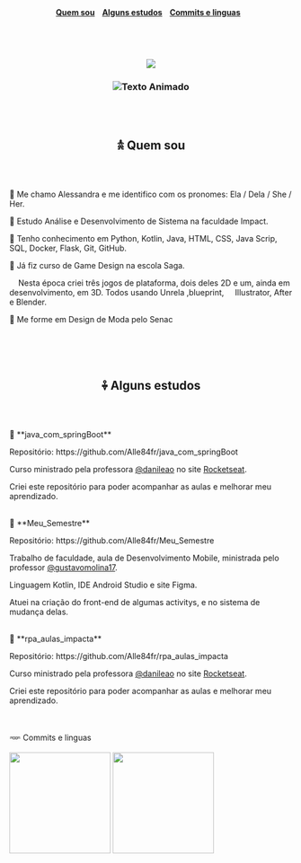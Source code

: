 <br>
<h4 align="center">
  <a href="#quem-sou">Quem sou</a>
  &nbsp;&nbsp;
  <a href="#alguns-estudos">Alguns estudos</a>
  &nbsp;&nbsp;
  <a href="#commits-e-linguas">Commits e linguas</a>
  &nbsp;&nbsp;
</h4>
<br>
<br>
<h3 align="center">
  <img src="https://github.com/user-attachments/assets/310a0849-4dfe-4df8-bff9-3db04932f22f"/>
</h3>
<h3 align="center">
  <img src="https://readme-typing-svg.herokuapp.com?font=Roboto+Slab&size=30&duration=4000&color=bc6c25&center=true&vCenter=true&width=500&lines=MI+ESTAS+ALESSANDRA;ESTUDANTE+DE+ADS;KOTLIN-+JAVA-+PYTHON+..." alt="Texto Animado"/>
</h3>
<br>
<br>
<div>
    <h2 align="center">
        <a name="quem-sou"></a> 𖠋 Quem sou 
    </h2>
    <br>
    <br>
    <p>🔸 Me chamo Alessandra e me identifico com os pronomes: Ela / Dela / She / Her. </p>
    <p>🔹 Estudo Análise e Desenvolvimento de Sistema na faculdade Impact.</p>
    <p>🔸 Tenho conhecimento em Python, Kotlin, Java, HTML, CSS, Java Scrip, SQL, Docker, Flask, Git, GitHub. </p>
    <p>🔹 Já fiz curso de Game Design na escola Saga.</p>
    <p>   &nbsp;&nbsp;&nbsp;&nbsp;Nesta época criei três jogos de plataforma, dois deles 2D e um, ainda em desenvolvimento, em 3D. Todos usando Unrela            ,blueprint, &nbsp;&nbsp;&nbsp;&nbsp;Illustrator, After e Blender.</p>
    <p>🔸 Me forme em Design de Moda pelo Senac </p>
    <br>
</div>
<br>
<br>
<div>
    <h2 align="center">
       <a name="alguns-estudos"></a> 𖠧 Alguns estudos 
    </h2>
    <br>
    <br>
    <p>🔸 **java_com_springBoot** </p>
    <p> Repositório: https://github.com/Alle84fr/java_com_springBoot </p>
    <p> Curso ministrado pela professora <a href="https://github.com/danileao">@danileao</a> no site <a href="https://app.rocketseat.com.br/">Rocketseat</a>.
    <p> Criei este repositório para poder acompanhar as aulas e melhorar meu aprendizado.
    <br>
    <br>
    <p>🔹 **Meu_Semestre** </p>
    <p> Repositório: https://github.com/Alle84fr/Meu_Semestre </p>
    <p> Trabalho de faculdade, aula de Desenvolvimento Mobile, ministrada pelo professor <a href="https://github.com/gustavomolina17">@gustavomolina17</a>.
    <p> Linguagem Kotlin, IDE Android Studio e site Figma.</p>
    <p> Atuei na criação do front-end de algumas activitys, e no sistema de mudança delas.
    <br>
    <br>
    <p>🔸 **rpa_aulas_impacta** </p>
    <p> Repositório: https://github.com/Alle84fr/rpa_aulas_impacta </p>
    <p> Curso ministrado pela professora <a href="https://github.com/danileao">@danileao</a> no site <a href="https://app.rocketseat.com.br/">Rocketseat</a>.
    <p> Criei este repositório para poder acompanhar as aulas e melhorar meu aprendizado.
    <br>
</div>
<br>
<br>
<div>
    <h2align="center"><a name="commits-e-linguas"></a>𖥶 Commits e linguas
    </h2> 
    <br>
    <br>
    <img height="180em" src="https://github-readme-stats.vercel.app/api?username=Alle84fr&show_icons=true&theme=default&include_all_commits=true&count_private=true"/>
    <img height="180em" src="https://github-readme-stats.vercel.app/api/top-langs/?username=Alle84fr&layout=compact&theme=default"/>
    <br>
</div>
